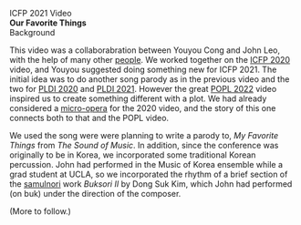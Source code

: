ICFP 2021 Video\
**Our Favorite Things**\
Background

This video was a collaborabration between Youyou Cong and John Leo,
with the help of many other [people](Credits.md). We worked together on the [ICFP
2020](https://www.youtube.com/watch?v=Fte5wwnwCws) video, and Youyou
suggested doing something new for ICFP 2021. The initial idea was to
do another song parody as in the previous video and the two for [PLDI
2020](https://www.youtube.com/watch?v=hVMCl64Uhe8) and [PLDI
2021](https://www.youtube.com/watch?v=77999Td20TM). However the great
[POPL 2022](https://www.youtube.com/watch?v=707tBQ07I-A) video
inspired us to create something different with a plot. We had already
considered a
[micro-opera](https://github.com/halfaya/icfp2020/tree/master/opera)
for the 2020 video, and the story of this one connects both to that
and the POPL video.

We used the song were were planning to write a parody to, *My
Favorite Things* from *The Sound of Music*. In addition, since the
conference was originally to be in Korea, we incorporated some
traditional Korean percussion. John had performed in the Music of
Korea ensemble while a grad student at UCLA, so we incorporated the
rhythm of a brief section of the
[samulnori](https://en.wikipedia.org/wiki/Samul_nori) work *Buksori
II* by Dong Suk Kim, which John had performed (on buk) under the
direction of the composer.

(More to follow.)

